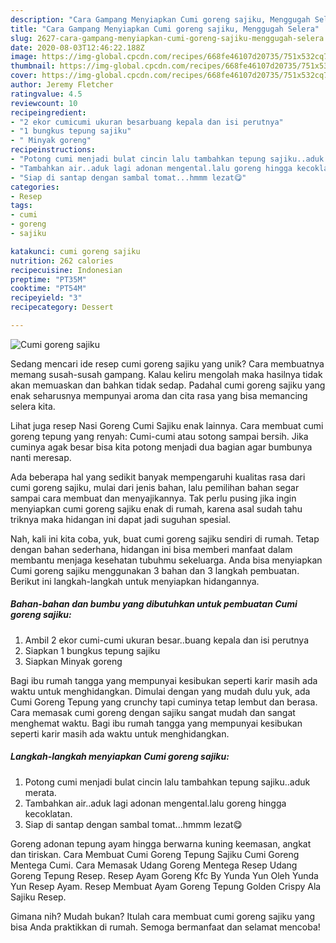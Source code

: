 ```yaml
---
description: "Cara Gampang Menyiapkan Cumi goreng sajiku, Menggugah Selera"
title: "Cara Gampang Menyiapkan Cumi goreng sajiku, Menggugah Selera"
slug: 2627-cara-gampang-menyiapkan-cumi-goreng-sajiku-menggugah-selera
date: 2020-08-03T12:46:22.188Z
image: https://img-global.cpcdn.com/recipes/668fe46107d20735/751x532cq70/cumi-goreng-sajiku-foto-resep-utama.jpg
thumbnail: https://img-global.cpcdn.com/recipes/668fe46107d20735/751x532cq70/cumi-goreng-sajiku-foto-resep-utama.jpg
cover: https://img-global.cpcdn.com/recipes/668fe46107d20735/751x532cq70/cumi-goreng-sajiku-foto-resep-utama.jpg
author: Jeremy Fletcher
ratingvalue: 4.5
reviewcount: 10
recipeingredient:
- "2 ekor cumicumi ukuran besarbuang kepala dan isi perutnya"
- "1 bungkus tepung sajiku"
- " Minyak goreng"
recipeinstructions:
- "Potong cumi menjadi bulat cincin lalu tambahkan tepung sajiku..aduk merata."
- "Tambahkan air..aduk lagi adonan mengental.lalu goreng hingga kecoklatan."
- "Siap di santap dengan sambal tomat...hmmm lezat😋"
categories:
- Resep
tags:
- cumi
- goreng
- sajiku

katakunci: cumi goreng sajiku 
nutrition: 262 calories
recipecuisine: Indonesian
preptime: "PT35M"
cooktime: "PT54M"
recipeyield: "3"
recipecategory: Dessert

---
```



![Cumi goreng sajiku](https://img-global.cpcdn.com/recipes/668fe46107d20735/751x532cq70/cumi-goreng-sajiku-foto-resep-utama.jpg)

Sedang mencari ide resep cumi goreng sajiku yang unik? Cara membuatnya memang susah-susah gampang. Kalau keliru mengolah maka hasilnya tidak akan memuaskan dan bahkan tidak sedap. Padahal cumi goreng sajiku yang enak seharusnya mempunyai aroma dan cita rasa yang bisa memancing selera kita.

Lihat juga resep Nasi Goreng Cumi Sajiku enak lainnya. Cara membuat cumi goreng tepung yang renyah: Cumi-cumi atau sotong sampai bersih. Jika cuminya agak besar bisa kita potong menjadi dua bagian agar bumbunya nanti meresap.

Ada beberapa hal yang sedikit banyak mempengaruhi kualitas rasa dari cumi goreng sajiku, mulai dari jenis bahan, lalu pemilihan bahan segar sampai cara membuat dan menyajikannya. Tak perlu pusing jika ingin menyiapkan cumi goreng sajiku enak di rumah, karena asal sudah tahu triknya maka hidangan ini dapat jadi suguhan spesial.


Nah, kali ini kita coba, yuk, buat cumi goreng sajiku sendiri di rumah. Tetap dengan bahan sederhana, hidangan ini bisa memberi manfaat dalam membantu menjaga kesehatan tubuhmu sekeluarga. Anda bisa menyiapkan Cumi goreng sajiku menggunakan 3 bahan dan 3 langkah pembuatan. Berikut ini langkah-langkah untuk menyiapkan hidangannya.

<!--inarticleads1-->

##### Bahan-bahan dan bumbu yang dibutuhkan untuk pembuatan Cumi goreng sajiku:

1. Ambil 2 ekor cumi-cumi ukuran besar..buang kepala dan isi perutnya
1. Siapkan 1 bungkus tepung sajiku
1. Siapkan  Minyak goreng


Bagi ibu rumah tangga yang mempunyai kesibukan seperti karir masih ada waktu untuk menghidangkan. Dimulai dengan yang mudah dulu yuk, ada Cumi Goreng Tepung yang crunchy tapi cuminya tetap lembut dan berasa. Cara memasak cumi goreng dengan sajiku sangat mudah dan sangat menghemat waktu. Bagi ibu rumah tangga yang mempunyai kesibukan seperti karir masih ada waktu untuk menghidangkan. 

<!--inarticleads2-->

##### Langkah-langkah menyiapkan Cumi goreng sajiku:

1. Potong cumi menjadi bulat cincin lalu tambahkan tepung sajiku..aduk merata.
1. Tambahkan air..aduk lagi adonan mengental.lalu goreng hingga kecoklatan.
1. Siap di santap dengan sambal tomat...hmmm lezat😋


Goreng adonan tepung ayam hingga berwarna kuning keemasan, angkat dan tiriskan. Cara Membuat Cumi Goreng Tepung Sajiku Cumi Goreng Mentega Cumi. Cara Memasak Udang Goreng Mentega Resep Udang Goreng Tepung Resep. Resep Ayam Goreng Kfc By Yunda Yun Oleh Yunda Yun Resep Ayam. Resep Membuat Ayam Goreng Tepung Golden Crispy Ala Sajiku Resep. 

Gimana nih? Mudah bukan? Itulah cara membuat cumi goreng sajiku yang bisa Anda praktikkan di rumah. Semoga bermanfaat dan selamat mencoba!
